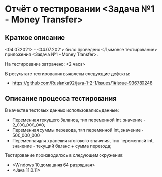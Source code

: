 # Отчёт о тестировании <Задача №1 - Money Transfer>

## Краткое описание

<04.07.2021> - <04.07.2021> было проведено <Дымовое тестирование> приложения <Задача №1 - Money Transfer>.

На тестирование затрачено: <2 часа>

В результате тестирования выявлены следующие дефекты:
* <https://github.com/Ruslanka92/java-1-2-1/issues/1#issue-936780248>

## Описание процесса тестирования

В качестве тестовых данных использовались данные:
*  Переменная текущего баланса, тип переменной int, значение - 2_000_000_000;
*  Переменная суммы перевода, тип переменной int, значение - 500_000_000;
*  Переменнаядля хранения итогового значения, тип переменной int, значение - текущий баланс + сумма перевода;

Тестирование производилось в следующем окружении:
* <Windows 10 домашняя 64 разрядная>
* <Java 11.0.11>
